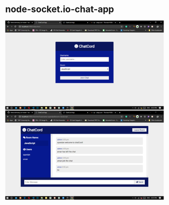 # node-socket.io-chat-app

<img src="./images/Screenshot (83).png" />

<img src="./images/Screenshot (84).png" />
